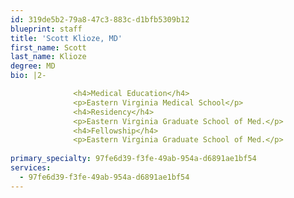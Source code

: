 ```yaml
---
id: 319de5b2-79a8-47c3-883c-d1bfb5309b12
blueprint: staff
title: 'Scott Klioze, MD'
first_name: Scott
last_name: Klioze
degree: MD
bio: |2-

              <h4>Medical Education</h4>
              <p>Eastern Virginia Medical School</p>
              <h4>Residency</h4>
              <p>Eastern Virginia Graduate School of Med.</p>
              <h4>Fellowship</h4>
              <p>Eastern Virginia Graduate School of Med.</p>
          
primary_specialty: 97fe6d39-f3fe-49ab-954a-d6891ae1bf54
services:
  - 97fe6d39-f3fe-49ab-954a-d6891ae1bf54
---
```

